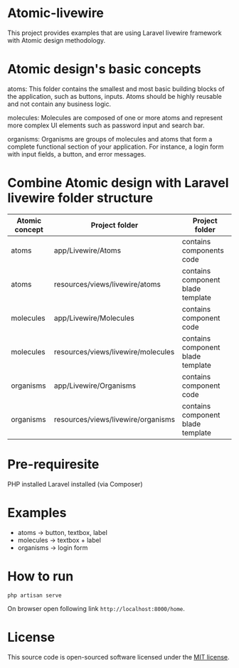 # Atomic-livewire
This project provides examples that are using Laravel livewire framework with Atomic design methodology.

# Atomic design's basic concepts
atoms: This folder contains the smallest and most basic building blocks of the application, such as buttons, inputs. Atoms should be highly reusable and not contain any business logic.

molecules: Molecules are composed of one or more atoms and represent more complex UI elements such as password input and search bar.

organisms: Organisms are groups of molecules and atoms that form a complete functional section of your application. For instance, a login form with input fields, a button, and error messages.

# Combine Atomic design with Laravel livewire folder structure

| Atomic concept | Project folder | Project folder |
| ---- | ---- | ---- |
| atoms | app/Livewire/Atoms | contains components code |
| atoms | resources/views/livewire/atoms | contains component blade template |
| molecules | app/Livewire/Molecules | contains component code |
| molecules | resources/views/livewire/molecules | contains component blade template |
| organisms | app/Livewire/Organisms | contains component code |
| organisms | resources/views/livewire/organisms | contains component blade template |

# Pre-requiresite
PHP installed
Laravel installed (via Composer)

# Examples
* atoms -> button, textbox, label
* molecules -> textbox + label
* organisms -> login form

# How to run
```
php artisan serve
`````

On browser open following link `http://localhost:8000/home`.

# License

This source code is open-sourced software licensed under the [MIT license](https://opensource.org/licenses/MIT).
